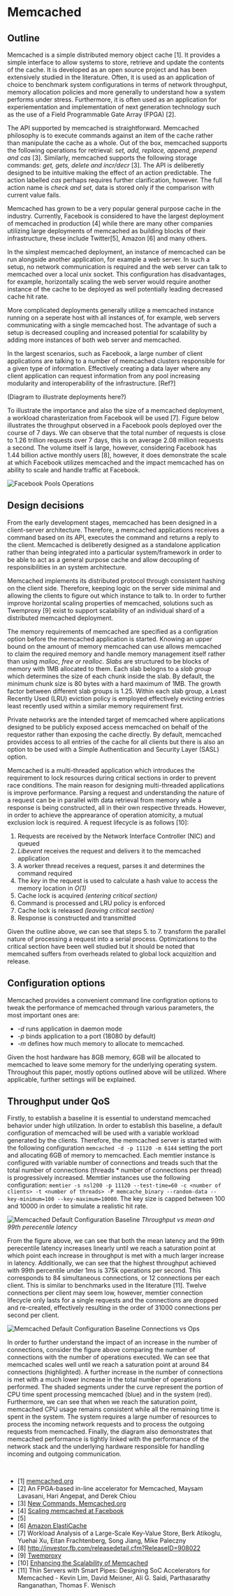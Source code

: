 # Memcached

## Outline
Memcached is a simple distributed memory object cache [1]. It provides a simple interface to allow systems to store, retrieve and update the contents of the cache. It is developed as an open source project and has been extensively studied in the literature. Often, it is used as an application of choice to benchmark system configurations in terms of network throughput, memory allocation policies and more generally to understand how a system performs under stress. Furthermore, it is often used as an application for experiementation and implementation of next generation technology such as the use of a Field Programmable Gate Array (FPGA) [2].

The API supported by memcached is straightforward. Memcached philosophy is to execute commands against an item of the cache rather than manipulate the cache as a whole. Out of the box, memcached supports the following operations for retrieval: *set, add, replace, append, prepend and cas* [3]. Similarly, memcached supports the following storage commands: *get, gets, delete and incr/decr* [3]. The API is deliberetly designed to be intuitive making the effect of an action predictable. The action labelled *cas* perhaps requires further clarification, however. The full action name is *check and set*, data is stored only if the comparison with current value fails.

Memcached has grown to be a very popular general purpose cache in the industry. Currently, Facebook is considered to have the largest deployment of memcached in production [4] while there are many other companies utilizing large deployments of memcached as building blocks of their infrastructure, these include Twitter[5], Amazon [6] and many others. 

In the simplest memcached deployment, an instance of memcached can be run alongside another application, for example a web server. In such a setup, no network communication is required and the web server can talk to memcached over a local unix socket. This configuration has disadvantages, for example, horizontally scaling the web server would require another instance of the cache to be deployed as well potentially leading decreased cache hit rate.

More complicated deployments generally utilize a memcached instance running on a seperate host with all instances of, for example, web servers communicating with a single memcached host. The advantage of such a setup is decreased coupling and increased potential for scalability by adding more instances of both web server and memcached.

In the largest scenarios, such as Facebook, a large number of client applications are talking to a number of memcached clusters responsible for a given type of information. Effectively creating a data layer where any client application can request information from any pool increasing modularity and interoperability of the infrastructure. [Ref?] 

(Diagram to illustrate deployments here?)

To illustrate the importance and also the size of a memcached deployment, a workload charasterization from Facebook will be used [7]. Figure below illustrates the throughput observed in a Facebook pools deployed over the course of 7 days. We can observe that the total number of requests is close to 1.26 trillion requests over 7 days, this is on average 2.08 million requests a second. The volume itself is large, however, considering Facebook has 1.44 billion active monthly users [8], however, it does demonstrate the scale at which Facebook utilizes memcached and the impact memcached has on ability to scale and handle traffic at Facebook.

![Facebook Pools Operations](./res/5_facebook_pool_ops.png)

## Design decisions
From the early development stages, memcached has been designed in a client-server architecture. Therefore, a memcached applications receives a command based on its API, executes the command and returns a reply to the client. Memcached is deliberetly designed as a standalone application rather than being integrated into a particular system/framework in order to be able to act as a general purpose cache and allow decoupling of responsibilities in an system architecture.

Memcached implements its distributed protocol through consistent hashing on the client side. Therefore, keeping logic on the server side minimal and allowing the clients to figure out which instance to talk to. In order to further improve horizontal scaling properties of memcached, solutions such as Twemproxy [9] exist to support scalability of an individual shard of a distributed memcached deployment.

The memory requirements of memcached are specified as a configration option before the memcached application is started. Knowing an upper bound on the amount of memory memcached can use allows memcached to claim the required memory and handle memory management itself rather than using *malloc, free or realloc*. *Slabs* are structured to be blocks of memory with 1MB allocated to them. Each slab belogns to a *slab group* which determines the size of each chunk inside the slab. By default, the minimum chunk size is 80 bytes with a hard maximum of 1MB. The growth factor between different slab groups is 1.25. Within each slab group, a Least Recently Used (LRU) eviction policy is employed effectively evicting entries least recently used within a similar memory requirement first.

Private networks are the intended target of memcached where applications designed to be publicly exposed access memcached on behalf of the requestor rather than exposing the cache directly. By default, memcached provides access to all entries of the cache for all clients but there is also an option to be used with a Simple Authentication and Security Layer (SASL) option.

Memcached is a multi-threaded application which introduces the requirement to lock resources during critical sections in order to prevent race conditions. The main reason for designing multi-threaded applications is improve performance. Parsing a request and understanding the nature of a request can be in parallel with data retrieval from memory while a response is being constructed, all in their own respective threads. However, in order to achieve the apprearance of operation atomicity, a mutual exclusion lock is required. A request lifecycle is as follows [10]:

1. Requests are received by the Network Interface Controller (NIC) and queued
2. *Libevent* receives the request and delivers it to the memcached application
3. A worker thread receives a request, parses it and determines the command required
4. The *key* in the request is used to calculate a hash value to access the memory location in *O(1)*
5. Cache lock is acquired *(entering critical section)*
6. Command is processed and LRU policy is enforced
7. Cache lock is released *(leaving critical section)*
8. Response is constructed and transmitted

Given the outline above, we can see that steps 5. to 7. transform the parallel nature of processing a request into a serial process. Optimizations to the critical section have been well studied but it should be noted that memcahed suffers from overheads related to global lock acquizition and release.


## Configuration options
Memcached provides a convenient command line configration options to tweak the performance of memcached through various parameters, the most important ones are:
* *-d* runs application in daemon mode
* *-p <port>* binds application to a port (18080 by default)
* *-m <memory>* defines how much memory to allocate to memcached.

Given the host hardware has 8GB memory, 6GB will be allocated to memcached to leave some memory for the underlying operating system. Throughout this paper, mostly options outlined above will be utilized. Where applicable, further settings will be explained.


## Throughput under QoS
Firstly, to establish a baseline it is essential to understand memcached behavior under high utilization. In order to establish this baseline, a default configuration of memcached will be used with a variable workload generated by the clients. Therefore, the memcached server is started with the following configuration `memcached -d -p 11120 -m 6144` setting the port and allocating 6GB of memory to memcached. Each memtier instance is configured with variable number of connections and treads such that the total number of connections (threads * number of connections per thread) is progressively increased. Memtier instances use the following configuration: `memtier -s nsl200 -p 11120 --test-time=60 -c <number of clients> -t <number of threads> -P memcache_binary --random-data --key-minimum=100 --key-maximum=10000`. The key size is capped between 100 and 10000 in order to simulate a realistic hit rate.

![Memcached Default Configuration Baseline](./res/5_baseline_latency_vs_ops.png)
*Throughput vs mean and 99th perecentile latency*

From the figure above, we can see that both the mean latency and the 99th perecentile latency increases linearly until we reach a saturation point at which point each increase in throughput is met with a much larger increase in latency. Additionally, we can see that the highest throughput achieved with 99th percentile under 1ms is 375k operations per second. This corresponds to 84 simultaneous connections, or 12 connections per each client. This is similar to benchmarks used in the literature [11]. Twelve connections per client may seem low, however, memtier connection lifecycle only lasts for a single requests and the connections are dropped and re-created, effectively resulting in the order of 31000 connections per second per client.

![Memcached Default Configuration Baseline Connections vs Ops](./res/5_baseline_connections_vs_ops.png)

In order to further understand the impact of an increase in the number of connections, consider the figure above comparing the number of connections with the number of operations executed. We can see that memcached scales well until we reach a saturation point at around 84 connections (highlighted). A further increase in the number of connections is met with a much lower increase in the total number of operations performed. The shaded segments under the curve represent the portion of CPU time spent processing memcached (blue) and in the system (red). Furthermore, we can see that when we reach the saturation point, memcached CPU usage remains consistent while all the remaining time is spent in the system. The system requires a large number of resources to process the incoming network requests and to process the outgoing requests from memcached. Finally, the diagram also demonstrates that memcached performance is tightly linked with the performance of the network stack and the underlying hardware responsible for handling incoming and outgoing communication.

 

* [1] [memcached.org](http://memcached.org/)
* [2] An FPGA-based in-line accelerator for Memcached, Maysam Lavasani, Hari Angepat, and Derek Chiou
* [3] [New Commands, Memcached.org](https://code.google.com/p/memcached/wiki/NewCommands)
* [4] [Scaling memcached at Facebook](https://www.facebook.com/notes/facebook-engineering/scaling-memcached-at-facebook/39391378919/)
* [5] 
* [6] [Amazon ElastiCache](http://aws.amazon.com/elasticache/)
* [7] Workload Analysis of a Large-Scale Key-Value Store, Berk Atikoglu, Yuehai Xu, Eitan Frachtenberg, Song Jiang, Mike Paleczny
* [8] http://investor.fb.com/releasedetail.cfm?ReleaseID=908022
* [9] [Twemproxy](https://github.com/twitter/twemproxy)
* [10] [Enhancing the Scalability of Memcached](https://software.intel.com/sites/default/files/m/0/b/6/1/d/45675-memcached_05172012.pdf)
* [11] Thin Servers with Smart Pipes: Designing SoC Accelerators for Memcached - Kevin Lim, David Meisner, Ali G. Saidi, Parthasarathy Ranganathan, Thomas F. Wenisch